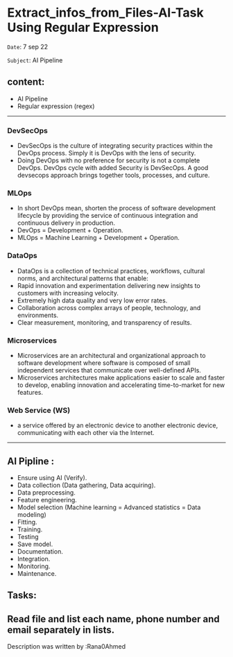 # Extract_infos_from_Files-AI-Task Using Regular Expression
`Date`: 7 sep 22

`Subject`: AI Pipeline

## content:
- AI Pipeline
- Regular expression (regex)
------------------------------------------------------------------------------------------------------------------------------------------------------------------------------------------------------------------------------
### DevSecOps
- DevSecOps is the culture of integrating security practices within the DevOps process. Simply it is DevOps with the lens of security. 
- Doing DevOps with no preference for security is not a complete DevOps. DevOps cycle with added Security is DevSecOps. A good devsecops approach brings together tools, processes, and culture.

### MLOps
- In short DevOps mean, shorten the process of software development lifecycle by providing the service of continuous integration and continuous delivery in production.
- DevOps = Development + Operation.
- MLOps = Machine Learning + Development + Operation.

### DataOps
- DataOps is a collection of technical practices, workflows, cultural norms, and architectural patterns that enable:
 - Rapid innovation and experimentation delivering new insights to customers with increasing velocity.
 - Extremely high data quality and very low error rates.
 - Collaboration across complex arrays of people, technology, and environments.
 - Clear measurement, monitoring, and transparency of results.
 
 ### Microservices
 - Microservices are an architectural and organizational approach to software development where software is composed of small independent services that communicate over well-defined APIs.
 - Microservices architectures make applications easier to scale and faster to develop, enabling innovation and accelerating time-to-market for new features.
 
 ### Web Service (WS)
  - a service offered by an electronic device to another electronic device, communicating with each other via the Internet.
  
----------------------------------------------------------------------------------------------------------------------------------------------------------------------------------------------------------------------------  
## AI Pipline :
- Ensure using AI (Verify).
- Data collection (Data gathering, Data acquiring).
- Data preprocessing.
- Feature engineering.
- Model selection  (Machine learning = Advanced statistics = Data modeling)
- Fitting.
- Training.
- Testing          
- Save model.
- Documentation.
- Integration.
- Monitoring.
- Maintenance.

## Tasks:
Read file and list each name, phone number and email separately in lists.
------------
Description was written by :Rana0Ahmed
